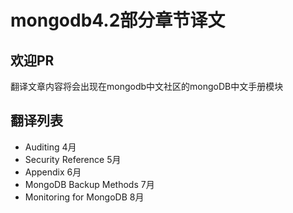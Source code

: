 # mongodb4.2部分章节译文
## 欢迎PR
翻译文章内容将会出现在mongodb中文社区的mongoDB中文手册模块
## 翻译列表 
- Auditing   4月
- Security Reference  5月
- Appendix 6月
- MongoDB Backup Methods 7月
- Monitoring for MongoDB 8月
